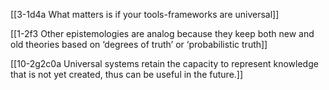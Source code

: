 [[3-1d4a What matters is if your tools-frameworks are universal]]

[[1-2f3 Other epistemologies are analog because they keep both new and old theories based on ‘degrees of truth’ or ‘probabilistic truth]]

[[10-2g2c0a Universal systems retain the capacity to represent knowledge that is not yet created, thus can be useful in the future.]]
